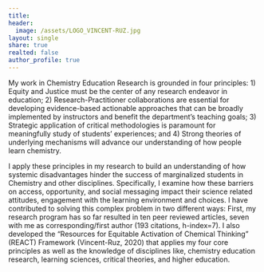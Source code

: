 ```yaml
---
title: 
header:
  image: /assets/LOGO_VINCENT-RUZ.jpg
layout: single
share: true
realted: false 
author_profile: true
---
```


My work in Chemistry Education Research is grounded in four principles: 1) Equity and Justice must be the center of any research endeavor in education; 2) Research-Practitioner collaborations are essential for developing evidence-based actionable approaches that can be broadly implemented by instructors and benefit the department’s teaching goals; 3) Strategic application of critical methodologies is paramount for meaningfully study of students’ experiences; and 4) Strong theories of underlying mechanisms will advance our understanding of how people learn chemistry. 

I apply these principles in my research to build an understanding of how systemic disadvantages hinder the success of marginalized students in Chemistry and other disciplines. Specifically, I examine how these barriers on access, opportunity, and social messaging impact their science related attitudes, engagement with the learning environment and choices. I have contributed to solving this complex problem in two different ways: First, my research program has so far resulted in ten peer reviewed articles, seven with me as corresponding/first author (193 citations, h-index=7). I also developed the “Resources for Equitable Activation of Chemical Thinking” (REACT) Framework (Vincent-Ruz, 2020) that applies my four core principles as well as the knowledge of disciplines like, chemistry education research, learning sciences, critical theories, and higher education. 
